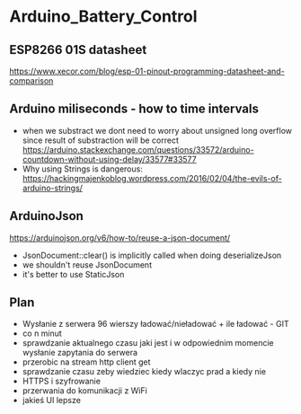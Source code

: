 # Arduino_Battery_Control

## ESP8266 01S datasheet
https://www.xecor.com/blog/esp-01-pinout-programming-datasheet-and-comparison

## Arduino miliseconds - how to time intervals
- when we substract we dont need to worry about unsigned long overflow since 
result of substraction will be correct
https://arduino.stackexchange.com/questions/33572/arduino-countdown-without-using-delay/33577#33577
- Why using Strings is dangerous:
https://hackingmajenkoblog.wordpress.com/2016/02/04/the-evils-of-arduino-strings/

## ArduinoJson
https://arduinojson.org/v6/how-to/reuse-a-json-document/
- JsonDocument::clear() is implicitly called when doing deserializeJson
- we shouldn't reuse JsonDocument
- it's better to use StaticJson<size>

## Plan
- Wysłanie z serwera 96 wierszy ładować/nieładować + ile ładować - GIT
- co n minut 
- sprawdzanie aktualnego czasu jaki jest i w odpowiednim momencie wysłanie 
zapytania do serwera
- przerobic na stream http client get
- sprawdzanie czasu zeby wiedziec kiedy wlaczyc prad a kiedy nie
- HTTPS i szyfrowanie 
- przerwania do komunikacji z WiFi
- jakieś UI lepsze
